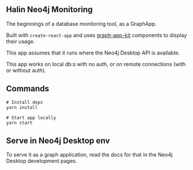 ## Halin Neo4j Monitoring

The beginnings of a database monitoring tool, as a GraphApp.

Built with `create-react-app` and uses [graph-app-kit](https://github.com/neo4j-contrib/graph-app-kit) components to display their usage.  

This app assumes that it runs where the Neo4j Desktop API is available.

This app works on local db:s with no auth, or on remote connections (with or without auth).

## Commands
 
```
# Install deps
yarn install

# Start app locally
yarn start
```

## Serve in Neo4j Desktop env
To serve it as a graph application, read the docs for that in the Neo4j Desktop development pages.
